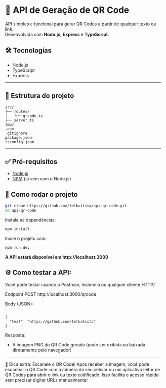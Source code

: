 # 📸 API de Geração de QR Code

API simples e funcional para gerar QR Codes a partir de qualquer texto ou link.  
Desenvolvida com **Node.js**, **Express** e **TypeScript**.

## 🛠️ Tecnologias

- Node.js
- TypeScript
- Express

---

## 📁 Estrutura do projeto
```text
src/
├── routes/
│   └── qrcode.ts
├── server.ts
tmp/
.env
.gitignore
package.json
tsconfig.json
```

---

## ✅ Pré-requisitos

- [Node.js](https://nodejs.org/)
- [NPM](https://www.npmjs.com/) (já vem com o Node.js)

## 🚀 Como rodar o projeto

```bash
git clone https://github.com/tetbatista/api-qr-code.git
cd api-qr-code
```
Instale as dependências:
```bash
npm install
```

Inicie o projeto com:
```bash
npm run dev
```

**A API estará disponível em http://localhost:3000**

## ⚙️ Como testar a API:
Você pode testar usando o Postman, Insomnia ou qualquer cliente HTTP/

Endpoint
POST http://localhost:3000/qrcode

Body (JSON):
```text

{
  "text": "https://github.com/tetbatista"
}
```


Resposta:
- A imagem PNG do QR Code gerado (pode ser exibida ou baixada diretamente pelo navegador)

---

📱 Dica extra: Escaneie o QR Code!
Após receber a imagem, você pode escanear o QR Code com a câmera do seu celular ou um aplicativo leitor de QR Codes para abrir o link ou texto codificado. 
Isso facilita o acesso rápido sem precisar digitar URLs manualmente!



